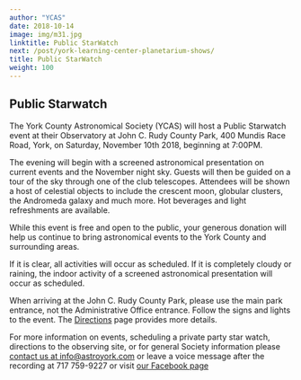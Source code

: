 ```yaml
---
author: "YCAS"
date: 2018-10-14
image: img/m31.jpg
linktitle: Public StarWatch
next: /post/york-learning-center-planetarium-shows/
title: Public StarWatch
weight: 100
---
```

## Public Starwatch

The York County Astronomical Society (YCAS) will host a Public Starwatch event at their Observatory at John C. Rudy County Park, 400 Mundis Race Road, York, on Saturday, November 10th 2018, beginning at 7:00PM.

The evening will begin with a screened astronomical presentation on current events and the November night sky. Guests will then be guided on a tour of the sky through one of the club telescopes. Attendees will be shown a host of celestial objects to include the crescent moon, globular clusters, the Andromeda galaxy and much more. Hot beverages and light refreshments are available.

While this event is free and open to the public, your generous donation will help us continue to bring astronomical events to the York County and surrounding areas.

If it is clear, all activities will occur as scheduled. If it is completely cloudy or raining, the indoor activity of a screened astronomical presentation will occur as scheduled.

When arriving at the John C. Rudy County Park, please use the main park entrance, not the Administrative Office entrance. Follow the signs and lights to the event. The [Directions](https://www.astroyork.com/directions) page provides more details.

For more information on events, scheduling a private party star watch, directions to the observing site, or for general Society information please [contact us at info@astroyork.com](info@astroyork.com) or leave a voice message after the recording at 717 759-9227 or visit [our Facebook page](https://www.facebook.com/astroyork)